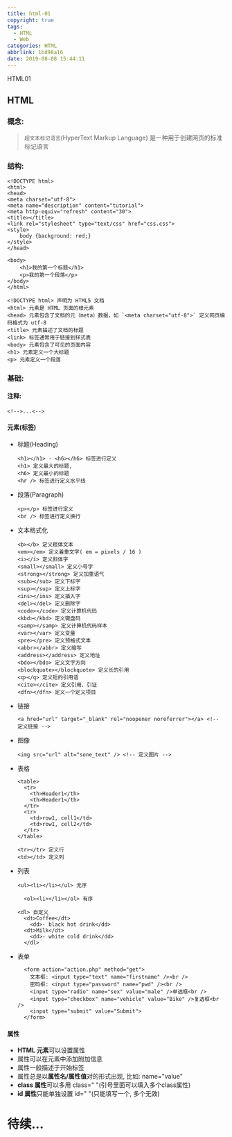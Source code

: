 ```yaml
---
title: html-01
copyright: true
tags:
  - HTML
  - Web
categories: HTML
abbrlink: 1bd98a16
date: 2019-08-08 15:44:11
---
```

HTML01
<!-- more -->

## HTML
### 概念:
> `超文本标记语言`(HyperText Markup Language) 是一种用于创建网页的标准标记语言  

### 结构:
```
<!DOCTYPE html>
<html>
<head>
<meta charset="utf-8">
<meta name="description" content="tutorial">
<meta http-equiv="refresh" content="30">
<title></title>
<link rel="stylesheet" type="text/css" href="css.css">
<style>
	body {background: red;}
</style>
</head>

<body>
	<h1>我的第一个标题</h1>
	<p>我的第一个段落</p>
</body>
</html>
```
```
<!DOCTYPE html> 声明为 HTML5 文档
<html> 元素是 HTML 页面的根元素
<head> 元素包含了文档的元（meta）数据，如 `<meta charset="utf-8">` 定义网页编码格式为 utf-8
<title> 元素描述了文档的标题
<link> 标签通常用于链接到样式表
<body> 元素包含了可见的页面内容
<h1> 元素定义一个大标题
<p> 元素定义一个段落
```

### 基础:
#### 注释:
```
<!-->...<-->
```
#### 元素(标签)
+ 标题(Heading)
  ```
  <h1></h1> - <h6></h6> 标签进行定义
  <h1> 定义最大的标题, 
  <h6> 定义最小的标题
  <hr /> 标签进行定义水平线
  ```

+ 段落(Paragraph)
  ```
  <p></p> 标签进行定义 
  <br /> 标签进行定义换行
  ```

+ 文本格式化
  ```
  <b></b> 定义粗体文本
  <em></em> 定义着重文字( em = pixels / 16 )
  <i></i> 定义斜体字
  <small></small> 定义小号字
  <strong></strong> 定义加重语气
  <sub></sub> 定义下标字
  <sup></sup> 定义上标字
  <ins></ins> 定义插入字
  <del></del> 定义删除字
  <code></code> 定义计算机代码
  <kbd></kbd> 定义键盘码
  <samp></samp> 定义计算机代码样本
  <var></var> 定义变量
  <pre></pre> 定义预格式文本
  <abbr></abbr> 定义缩写
  <address></address> 定义地址
  <bdo></bdo> 定义文字方向
  <blockquote></blockquote> 定义长的引用
  <q></q> 定义短的引用语
  <cite></cite> 定义引用、引证
  <dfn></dfn> 定义一个定义项目
  ```

+ 链接
  ```
  <a hred="url" target="_blank" rel="noopener noreferrer"></a> <!-- 定义链接 -->
  ```

+ 图像
  ```
  <img src="url" alt="sone_text" /> <!-- 定义图片 -->
  ```

+ 表格
  ```
  <table>
    <tr>
      <th>Header1</th>
      <th>Header1</th>
    </tr>
    <tr>
      <td>row1, cell1</td>
      <td>row1, cell2</td>
    </tr>
  </table>
  ```
  ```
  <tr></tr> 定义行
  <td></td> 定义列
  ```

+ 列表
  ```
  <ul><li></li></ul> 无序

	<ol><li></li></ol> 有序

  <dl> 自定义
    <dt>Coffee</dt>
      <dd>- black hot drink</dd>
    <dt>Milk</dt>
      <dd>- white cold drink</dd>
    </dl>   
  ```
+ 表单
  ```
	<form action="action.php" method="get">
      文本框: <input type="text" name="firstname" /><br />
	  密码框: <input type="password" name="pwd" /><br />
	  <input type="radio" name="sex" value="male" />单选框<br />
	  <input type="checkbox" name="vehicle" value="Bike" />复选框<br />
	  <input type="submit" value="Submit">
	</form>
  ```

#### 属性
+ **HTML 元素**可以设置属性
+ 属性可以在元素中添加附加信息
+ 属性一般描述于开始标签
+ 属性总是以**属性名/属性值**对的形式出现, 比如: name="value"  
+ **class 属性**可以多用 class=" "(引号里面可以填入多个class属性)
+ **id 属性**只能单独设置 id=" "(只能填写一个, 多个无效)  


# 待续...